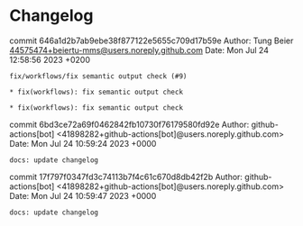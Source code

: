 # Changelog













































commit 646a1d2b7ab9ebe38f877122e5655c709d17b59e
Author: Tung Beier <44575474+beiertu-mms@users.noreply.github.com>
Date:   Mon Jul 24 12:58:56 2023 +0200

    fix/workflows/fix semantic output check (#9)
    
    * fix(workflows): fix semantic output check
    
    * fix(workflows): fix semantic output check

commit 6bd3ce72a69f0462842fb10730f76179580fd92e
Author: github-actions[bot] <41898282+github-actions[bot]@users.noreply.github.com>
Date:   Mon Jul 24 10:59:24 2023 +0000

    docs: update changelog

commit 17f797f0347fd3c74113b7f4c61c670d8db42f2b
Author: github-actions[bot] <41898282+github-actions[bot]@users.noreply.github.com>
Date:   Mon Jul 24 10:59:47 2023 +0000

    docs: update changelog
